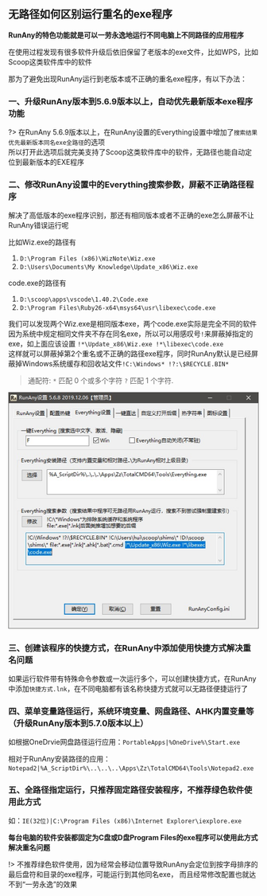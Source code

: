 ## 无路径如何区别运行重名的exe程序

**RunAny的特色功能就是可以一劳永逸地运行不同电脑上不同路径的应用程序**

在使用过程发现有很多软件升级后依旧保留了老版本的exe文件，比如WPS，比如Scoop这类软件库中的软件

那为了避免出现RunAny运行到老版本或不正确的重名exe程序，有以下办法：

### 一、升级RunAny版本到5.6.9版本以上，自动优先最新版本exe程序功能

?> 在RunAny 5.6.9版本以上，在RunAny设置的Everything设置中增加了`搜索结果优先最新版本同名exe全路径`的选项  
所以打开此选项后就完美支持了Scoop这类软件库中的软件，无路径也能自动定位到最新版本的EXE程序

### 二、修改RunAny设置中的Everything搜索参数，屏蔽不正确路径程序

解决了高低版本的exe程序识别，那还有相同版本或者不正确的exe怎么屏蔽不让RunAny错误运行呢

比如Wiz.exe的路径有  
1. `D:\Program Files (x86)\WizNote\Wiz.exe`
2. `D:\Users\Documents\My Knowledge\Update_x86\Wiz.exe`

code.exe的路径有  
1. `D:\scoop\apps\vscode\1.40.2\Code.exe`
2. `D:\Program Files\Ruby26-x64\msys64\usr\libexec\code.exe`

我们可以发现两个Wiz.exe是相同版本exe，两个code.exe实际是完全不同的软件  
因为系统中规定相同文件夹不存在同名exe，所以可以用感叹号`!`来屏蔽掉指定的exe，如上面应该设置
`!*\Update_x86\Wiz.exe !*\libexec\code.exe`  
这样就可以屏蔽掉第2个重名或不正确的路径exe程序，同时RunAny默认是已经屏蔽掉Windows系统缓存和回收站文件`!C:\Windows* !?:\$RECYCLE.BIN*`

> 通配符: `*` 匹配 0 个或多个字符  `?` 匹配 1 个字符.

![RunAny的Everything设置](../assets/images/RunAny的Everything设置.jpg)

### 三、创建该程序的快捷方式，在RunAny中添加使用快捷方式解决重名问题

如果运行软件带有特殊命令参数或一次运行多个，可以创建快捷方式，在RunAny中添加`快捷方式.lnk`，在不同电脑都有该名称快捷方式就可以无路径便捷运行了

### 四、菜单变量路径运行，系统环境变量、网盘路径、AHK内置变量等（升级RunAny版本到5.7.0版本以上）

如根据OneDrvie网盘路径运行应用：`PortableApps|%OneDrive%\Start.exe`

相对于RunAny安装路径的应用：`Notepad2|%A_ScriptDir%\..\..\..\Apps\Zz\TotalCMD64\Tools\Notepad2.exe`

### 五、全路径指定运行，只推荐固定路径安装程序，不推荐绿色软件使用此方式

如：`IE(32位)|C:\Program Files (x86)\Internet Explorer\iexplore.exe`

**每台电脑的软件安装都固定为C盘或D盘Program Files的exe程序可以使用此方式解决重名问题**  

!> 不推荐绿色软件使用，因为经常会移动位置导致RunAny会定位到按字母排序的最后盘符和目录的exe程序，可能运行到其他同名exe，
而且经常修改配置也就达不到“一劳永逸”的效果

